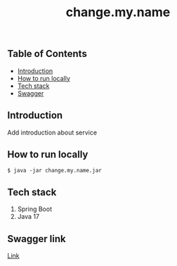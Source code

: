 <h1 align="center"> change.my.name </h1> <br>

## Table of Contents

- [Introduction](#Introduction)
- [How to run locally](#How-to-run-locally)
- [Tech stack](#Tech-stack)
- [Swagger](#Swagger-link)

## Introduction

Add introduction about service

## How to run locally

```shell script
$ java -jar change.my.name.jar
```

## Tech stack
1. Spring Boot
2. Java 17

## Swagger link
[Link](http://localhost:8080/swagger-ui.html#/)